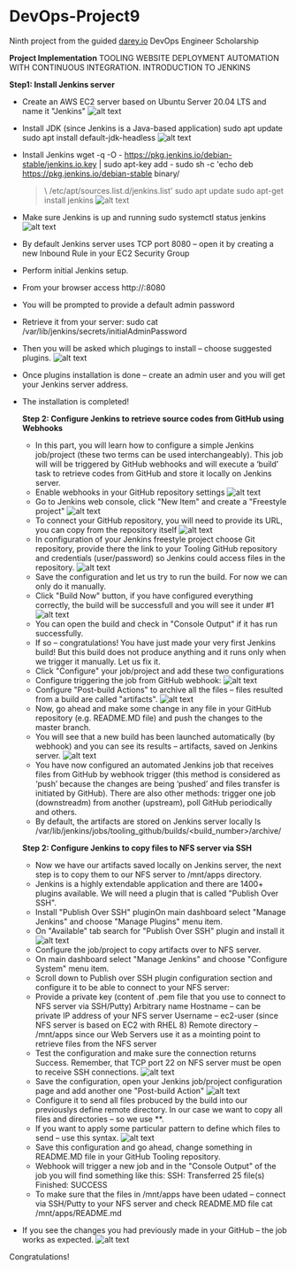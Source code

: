 # DevOps-Project9
Ninth project from the guided [darey.io](https://www.darey.io) DevOps Engineer Scholarship 

**Project Implementation**
TOOLING WEBSITE DEPLOYMENT AUTOMATION WITH CONTINUOUS INTEGRATION. INTRODUCTION TO JENKINS

**Step1: Install Jenkins server**
- Create an AWS EC2 server based on Ubuntu Server 20.04 LTS and name it "Jenkins"
    ![alt text](https://github.com/guruchidi/darey.io/blob/main/Project9/instance%20launched.png)
- Install JDK (since Jenkins is a Java-based application)
    sudo apt update
    sudo apt install default-jdk-headless
 ![alt text](https://github.com/guruchidi/darey.io/blob/main/Project9/jdk%20installed.png)  
- Install Jenkins
    wget -q -O - https://pkg.jenkins.io/debian-stable/jenkins.io.key | sudo apt-key add - 
    sudo sh -c 'echo deb https://pkg.jenkins.io/debian-stable binary/ 
    > \ /etc/apt/sources.list.d/jenkins.list' 
    sudo apt update 
    sudo apt-get install jenkins
   ![alt text](https://github.com/guruchidi/darey.io/blob/main/Project9/jenkins%20installed.png)  
- Make sure Jenkins is up and running
    sudo systemctl status jenkins
   ![alt text](https://github.com/guruchidi/darey.io/blob/main/Project9/jenkins%20status.png) 
- By default Jenkins server uses TCP port 8080 – open it by creating a new Inbound Rule in your EC2 Security Group
- Perform initial Jenkins setup.
- From your browser access http://<Jenkins-Server-Public-IP-Address-or-Public-DNS-Name>:8080
- You will be prompted to provide a default admin password
- Retrieve it from your server:
     sudo cat /var/lib/jenkins/secrets/initialAdminPassword
- Then you will be asked which plugings to install – choose suggested plugins.
  ![alt text](https://github.com/guruchidi/darey.io/blob/main/Project9/jenkins%20web%20browser%20installation.png) 
- Once plugins installation is done – create an admin user and you will get your Jenkins server address.
- The installation is completed!
  
  **Step 2: Configure Jenkins to retrieve source codes from GitHub using Webhooks**
  - In this part, you will learn how to configure a simple Jenkins job/project (these two terms can be used interchangeably). This job will will be triggered by GitHub webhooks and will execute a ‘build’ task to retrieve codes from GitHub and store it locally on Jenkins server.
  - Enable webhooks in your GitHub repository settings
     ![alt text](https://darey.io/wp-content/uploads/2021/07/webhook_github.gif)
  - Go to Jenkins web console, click "New Item" and create a "Freestyle project"
  ![alt text](https://darey.io/wp-content/uploads/2021/07/create_freestyle.png)
  - To connect your GitHub repository, you will need to provide its URL, you can copy from the repository itself
       ![alt text](https://darey.io/wp-content/uploads/2021/07/github_url.png)
  - In configuration of your Jenkins freestyle project choose Git repository, provide there the link to your Tooling GitHub repository and credentials (user/password) so Jenkins could access files in the repository.
         ![alt text](https://darey.io/wp-content/uploads/2021/07/github_add_jenkins.png)
  - Save the configuration and let us try to run the build. For now we can only do it manually.
  - Click "Build Now" button, if you have configured everything correctly, the build will be successfull and you will see it under #1
        ![alt text](https://darey.io/wp-content/uploads/2021/07/jenkins_run1.png)
  - You can open the build and check in "Console Output" if it has run successfully.
  - If so – congratulations! You have just made your very first Jenkins build!
    But this build does not produce anything and it runs only when we trigger it manually. Let us fix it.
  - Click "Configure" your job/project and add these two configurations
  - Configure triggering the job from GitHub webhook:
   ![alt text](https://darey.io/wp-content/uploads/2021/07/jenkins_trigger.png)
  - Configure "Post-build Actions" to archive all the files – files resulted from a build are called "artifacts".
   ![alt text](https://darey.io/wp-content/uploads/2021/07/archive_artifacts.gif)
  - Now, go ahead and make some change in any file in your GitHub repository (e.g. README.MD file) and push the changes to the master branch.
  - You will see that a new build has been launched automatically (by webhook) and you can see its results – artifacts, saved on Jenkins server.
     ![alt text](https://darey.io/wp-content/uploads/2021/07/build_success_archive.png)
  - You have now configured an automated Jenkins job that receives files from GitHub by webhook trigger (this method is considered as ‘push’ because the changes are being ‘pushed’ and files transfer is initiated by GitHub). There are also other methods: trigger one job (downstreadm) from another (upstream), poll GitHub periodically and others.
  - By default, the artifacts are stored on Jenkins server locally
       ls /var/lib/jenkins/jobs/tooling_github/builds/<build_number>/archive/
  
  **Step 2: Configure Jenkins to copy files to NFS server via SSH**
  - Now we have our artifacts saved locally on Jenkins server, the next step is to copy them to our NFS server to /mnt/apps directory.
  - Jenkins is a highly extendable application and there are 1400+ plugins available. We will need a plugin that is called "Publish Over SSH".
  - Install "Publish Over SSH" pluginOn main dashboard select "Manage Jenkins" and choose "Manage Plugins" menu item.
  - On "Available" tab search for "Publish Over SSH" plugin and install it 
       ![alt text](https://github.com/guruchidi/darey.io/blob/main/Project9/publish%20over%20ssh%20installed.png)
  - Configure the job/project to copy artifacts over to NFS server.
  - On main dashboard select "Manage Jenkins" and choose "Configure System" menu item.
  - Scroll down to Publish over SSH plugin configuration section and configure it to be able to connect to your NFS server:
  - Provide a private key (content of .pem file that you use to connect to NFS server via SSH/Putty)
       Arbitrary name
       Hostname – can be private IP address of your NFS server
       Username – ec2-user (since NFS server is based on EC2 with RHEL 8)
       Remote directory – /mnt/apps since our Web Servers use it as a mointing point to retrieve files from the NFS server
  - Test the configuration and make sure the connection returns Success. Remember, that TCP port 22 on NFS server must be open to receive SSH connections.
         ![alt text](https://darey.io/wp-content/uploads/2021/07/publish_ssh_config.png)
  - Save the configuration, open your Jenkins job/project configuration page and add another one "Post-build Action"
         ![alt text](https://darey.io/wp-content/uploads/2021/07/send_build.png)
  - Configure it to send all files probuced by the build into our previouslys define remote directory. In our case we want to copy all files and directories – so we use **.
  - If you want to apply some particular pattern to define which files to send – use this syntax.
           ![alt text](https://darey.io/wp-content/uploads/2021/07/send_build1.png)
  - Save this configuration and go ahead, change something in README.MD file in your GitHub Tooling repository.
  - Webhook will trigger a new job and in the "Console Output" of the job you will find something like this:
             SSH: Transferred 25 file(s)
             Finished: SUCCESS
  - To make sure that the files in /mnt/apps have been udated – connect via SSH/Putty to your NFS server and check README.MD file
        cat /mnt/apps/README.md
 - If you see the changes you had previously made in your GitHub – the job works as expected.
           ![alt text](https://github.com/guruchidi/darey.io/blob/main/Project9/project%209%20works.png)

Congratulations!

